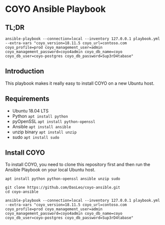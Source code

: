 # COYO Ansible Playbook

## TL;DR

```
ansible-playbook --connection=local --inventory 127.0.0.1 playbook.yml --extra-vars "coyo_version=18.11.5 coyo_url=contoso.com coyo_profile=prod coyo_management_user=admin coyo_management_password=coyo4admin coyo_db_name=coyo coyo_db_user=coyo-postgres coyo_db_password=Sup3rD4tabase"
```

## Introduction

This playbook makes it really easy to install COYO on a new Ubuntu host.

## Requirements

- Ubuntu 18.04 LTS
- Python ```apt install python```
- pyOpenSSL ```apt install python-openssl```
- Ansible ```apt install ansible```
- unzip binary ```apt install unzip```
- sudo ```apt install sudo```

## Install COYO

To install COYO, you need to clone this repository first and then run the Ansible Playbook on your local Ubuntu host. 

```
apt install python python-openssl ansible unzip sudo

git clone https://github.com/DasLeo/coyo-ansible.git
cd coyo-ansible

ansible-playbook --connection=local --inventory 127.0.0.1 playbook.yml --extra-vars "coyo_version=18.11.5 coyo_url=contoso.com coyo_profile=prod coyo_management_user=admin coyo_management_password=coyo4admin coyo_db_name=coyo coyo_db_user=coyo-postgres coyo_db_password=Sup3rD4tabase"
```
